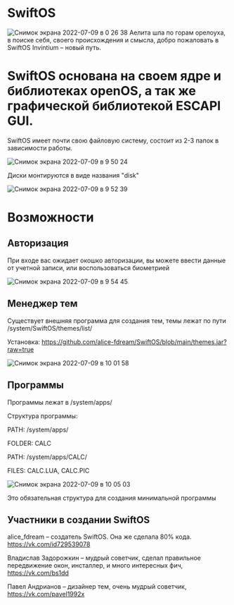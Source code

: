 # SwiftOS
![Снимок экрана 2022-07-09 в 0 26 38](https://user-images.githubusercontent.com/108939275/178094936-b5b7564b-d373-43c2-b01a-566ae9a62348.png)
Аелита шла по горам орелоуха, в поиске себя, своего происхождения и смысла, добро пожаловать в SwiftOS Invintium – новый путь.

# SwiftOS основана на своем ядре и библиотеках openOS, а так же графической библиотекой ESCAPI GUI.
 SwiftOS имеет почти свою файловую систему, состоит из 2-3 папок в зависимости работы.

![Снимок экрана 2022-07-09 в 9 50 24](https://user-images.githubusercontent.com/108939275/178095102-d69b5944-8431-4bd2-97b0-329270622416.png)

Диски монтируются в виде названия "disk"

![Снимок экрана 2022-07-09 в 9 52 39](https://user-images.githubusercontent.com/108939275/178095176-b5a9a821-b6de-43f1-88d5-3f3079df9387.png)


# Возможности

## Авторизация
При входе вас ожидает окошко авторизации, вы можете ввести данные от учетной записи, или воспользоваться биометрией

![Снимок экрана 2022-07-09 в 9 54 45](https://user-images.githubusercontent.com/108939275/178095271-3b59bbb5-b25c-4b2e-89f7-ea95099cf0a6.png)

## Менеджер тем
Существует внешняя программа для создания тем, темы лежат по пути /system/SwiftOS/themes/list/

Установка: https://github.com/alice-fdream/SwiftOS/blob/main/themes.jar?raw=true


![Снимок экрана 2022-07-09 в 10 01 58](https://user-images.githubusercontent.com/108939275/178095515-d96ba3b0-e245-4cb9-a4be-c305f503c74c.png)

## Программы
Программы лежат в /system/apps/

Структура программы:

PATH: /system/apps/

FOLDER: CALC

PATH: /system/apps/CALC/

FILES: CALC.LUA, CALC.PIC

![Снимок экрана 2022-07-09 в 10 05 03](https://user-images.githubusercontent.com/108939275/178095616-0417e67c-78b1-404b-b9b4-4d6dae4e0bdf.png)

Это обязательная структура для создания минимальной программы

## Участники в создании SwiftOS
alice_fdream – создатель SwiftOS. Она же сделала 80% кода. https://vk.com/id729539078

Владислав Задорожкин – мудрый советчик, сделал правильное передвижение окон, инсталлер, и много интересных фич, https://vk.com/bs1dd

Павел Андрианов – дизайнер тем, очень мудрый советчик, https://vk.com/pavel1992x
